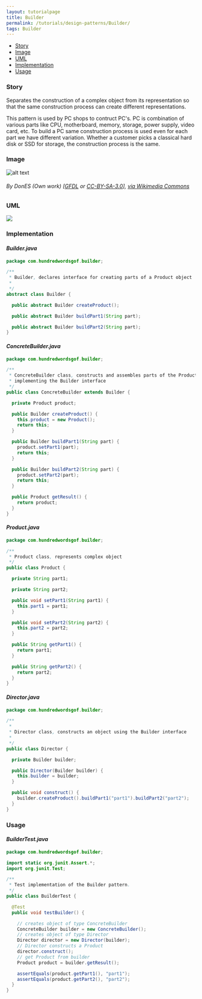 ```yaml
---
layout: tutorialpage
title: Builder
permalink: /tutorials/design-patterns/Builder/
tags: Builder
---
```


* [Story](#Story)
* [Image](#Image)
* [UML](#UML)
* [Implementation](#Implementation)
* [Usage](#Usage)


###  <a id="Story"></a>Story 

Separates the construction of a complex object from its representation so that the same construction process can create different representations.

This pattern is used by PC shops to contruct PC's.
PC is combination of various parts like CPU, motherboard, memory, storage, power supply, video card, etc.
To build a PC same construction process is used even for each part we have different variation.
Whether a customer picks a classical hard disk or SSD for storage, the construction process is the same. 





###  <a id="Image"></a>Image 


![alt text](http://www.design-patterns-stories.com/assets/img/image/builder.jpg "The Antec P180, a popular computer case, suitable for use as a silent PC")  
###### By DonES (Own work) [<a href="http://www.gnu.org/copyleft/fdl.html">GFDL</a> or <a href="http://creativecommons.org/licenses/by-sa/3.0/">CC-BY-SA-3.0</a>], <a href="https://commons.wikimedia.org/wiki/File%3ASilent_PC-Antec_P180.JPG">via Wikimedia Commons</a>



###  <a id="UML"></a>UML
[![](http://www.design-patterns-stories.com/assets/img/uml/builder.png)](http://www.design-patterns-stories.com/assets/img/uml/builder.png)

###  <a id="Implementation"></a>Implementation 

#### *Builder.java* 
```java 
package com.hundredwordsgof.builder;

/**
 * Builder, declares interface for creating parts of a Product object
 * 
 */
abstract class Builder {

  public abstract Builder createProduct();

  public abstract Builder buildPart1(String part);

  public abstract Builder buildPart2(String part);
}
```

#### *ConcreteBuilder.java* 
```java 
package com.hundredwordsgof.builder;

/**
 * ConcreteBuilder class, constructs and assembles parts of the Product by
 * implementing the Builder interface
 */
public class ConcreteBuilder extends Builder {

  private Product product;

  public Builder createProduct() {
    this.product = new Product();
    return this;
  }

  public Builder buildPart1(String part) {
    product.setPart1(part);
    return this;
  }

  public Builder buildPart2(String part) {
    product.setPart2(part);
    return this;
  }

  public Product getResult() {
    return product;
  }
}
```

#### *Product.java* 
```java 
package com.hundredwordsgof.builder;

/**
 * Product class, represents complex object
 */
public class Product {

  private String part1;

  private String part2;

  public void setPart1(String part1) {
    this.part1 = part1;
  }

  public void setPart2(String part2) {
    this.part2 = part2;
  }

  public String getPart1() {
    return part1;
  }

  public String getPart2() {
    return part2;
  }
}
```

#### *Director.java* 
```java 
package com.hundredwordsgof.builder;

/**
 * 
 * Director class, constructs an object using the Builder interface
 *
 */
public class Director {

  private Builder builder;

  public Director(Builder builder) {
    this.builder = builder;
  }

  public void construct() {
    builder.createProduct().buildPart1("part1").buildPart2("part2");
  }
}
```

###  <a id="Usage"></a>Usage 

#### *BuilderTest.java* 
```java 
package com.hundredwordsgof.builder;

import static org.junit.Assert.*;
import org.junit.Test;

/**
 * Test implementation of the Builder pattern.
 */
public class BuilderTest {

  @Test
  public void testBuilder() {

    // creates object of type ConcreteBuilder
    ConcreteBuilder builder = new ConcreteBuilder();
    // creates object of type Director
    Director director = new Director(builder);
    // Director constructs a Product
    director.construct();
    // get Product from builder
    Product product = builder.getResult();

    assertEquals(product.getPart1(), "part1");
    assertEquals(product.getPart2(), "part2");
  }
}
```

